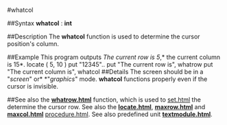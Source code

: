 
#whatcol

##Syntax
**whatcol** : **int**

##Description
The **whatcol** function is used to determine the cursor position's column.

##Example
This program outputs *The current row is 5*,* the current column is 15*.
        locate  ( 5, 10 )
        put "12345"..
        put "The current row is", whatrow
        put "The current column is", whatcol
##Details
The screen should be in a "*screen*" or* *"*graphics*" mode. **whatcol** functions properly even if the cursor is invisible.

##See also
the **[whatrow.html](whatrow)** function, which is used to [set.html](set) the determine the cursor row. See also the **[locate.html](locate)**, **[maxrow.html](maxrow)** and **[maxcol.html](maxcol)** [procedure.html](procedure).
See also predefined unit **[textmodule.html](Text)**.
